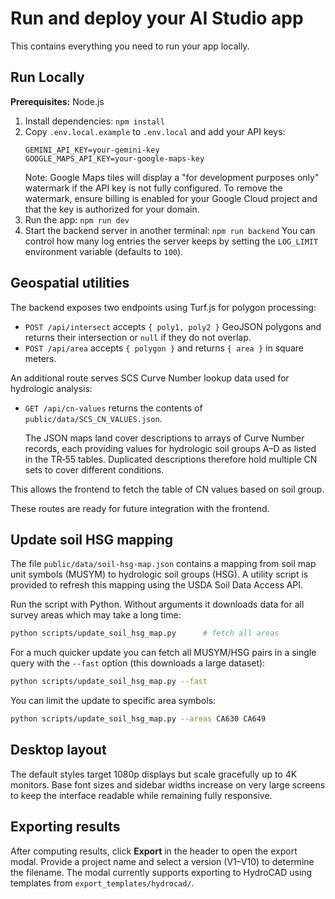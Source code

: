 # Run and deploy your AI Studio app

This contains everything you need to run your app locally.

## Run Locally

**Prerequisites:**  Node.js


1. Install dependencies:
   `npm install`
2. Copy `.env.local.example` to `.env.local` and add your API keys:
   ```
   GEMINI_API_KEY=your-gemini-key
   GOOGLE_MAPS_API_KEY=your-google-maps-key
   ```
   Note: Google Maps tiles will display a "for development purposes only" watermark if the API key is not fully configured.
   To remove the watermark, ensure billing is enabled for your Google Cloud project and that the key is authorized for your domain.
3. Run the app:
   `npm run dev`
4. Start the backend server in another terminal:
   `npm run backend`
   You can control how many log entries the server keeps by setting the
   `LOG_LIMIT` environment variable (defaults to `100`).

## Geospatial utilities

The backend exposes two endpoints using Turf.js for polygon processing:

* `POST /api/intersect` accepts `{ poly1, poly2 }` GeoJSON polygons and returns
  their intersection or `null` if they do not overlap.
* `POST /api/area` accepts `{ polygon }` and returns `{ area }` in square meters.

An additional route serves SCS Curve Number lookup data used for hydrologic
analysis:

* `GET /api/cn-values` returns the contents of `public/data/SCS_CN_VALUES.json`.

  The JSON maps land cover descriptions to arrays of Curve Number records, each
  providing values for hydrologic soil groups A–D as listed in the TR‐55 tables.
  Duplicated descriptions therefore hold multiple CN sets to cover different
  conditions.

This allows the frontend to fetch the table of CN values based on soil group.

These routes are ready for future integration with the frontend.

## Update soil HSG mapping

The file `public/data/soil-hsg-map.json` contains a mapping from soil map unit
symbols (MUSYM) to hydrologic soil groups (HSG). A utility script is
provided to refresh this mapping using the USDA Soil Data Access API.

Run the script with Python. Without arguments it downloads data for all
survey areas which may take a long time:

```bash
python scripts/update_soil_hsg_map.py      # fetch all areas
```

For a much quicker update you can fetch all MUSYM/HSG pairs in a single
query with the ``--fast`` option (this downloads a large dataset):

```bash
python scripts/update_soil_hsg_map.py --fast
```

You can limit the update to specific area symbols:

```bash
python scripts/update_soil_hsg_map.py --areas CA630 CA649
```

## Desktop layout

The default styles target 1080p displays but scale gracefully up to 4K
monitors. Base font sizes and sidebar widths increase on very large
screens to keep the interface readable while remaining fully responsive.

## Exporting results

After computing results, click **Export** in the header to open the export modal. Provide a project name and select a version (V1–V10) to determine the filename. The modal currently supports exporting to HydroCAD using templates from `export_templates/hydrocad/`.
